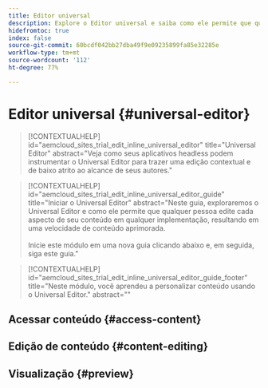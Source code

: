 ```yaml
---
title: Editor universal
description: Explore o Editor universal e saiba como ele permite que qualquer pessoa edite qualquer aspecto do seu conteúdo em qualquer implementação.
hidefromtoc: true
index: false
source-git-commit: 60bcdf042bb27dba49f9e09235899fa85e32285e
workflow-type: tm+mt
source-wordcount: '112'
ht-degree: 77%

---
```



# Editor universal {#universal-editor}

>[!CONTEXTUALHELP]
>id="aemcloud_sites_trial_edit_inline_universal_editor"
>title="Universal Editor"
>abstract="Veja como seus aplicativos headless podem instrumentar o Universal Editor para trazer uma edição contextual e de baixo atrito ao alcance de seus autores."

>[!CONTEXTUALHELP]
>id="aemcloud_sites_trial_edit_inline_universal_editor_guide"
>title="Iniciar o Universal Editor"
>abstract="Neste guia, exploraremos o Universal Editor e como ele permite que qualquer pessoa edite cada aspecto de seu conteúdo em qualquer implementação, resultando em uma velocidade de conteúdo aprimorada.<br><br>Inicie este módulo em uma nova guia clicando abaixo e, em seguida, siga este guia."

>[!CONTEXTUALHELP]
>id="aemcloud_sites_trial_edit_inline_universal_editor_guide_footer"
>title="Neste módulo, você aprendeu a personalizar conteúdo usando o Universal Editor."
>abstract=""

## Acessar conteúdo {#access-content}

## Edição de conteúdo {#content-editing}

## Visualização {#preview}
